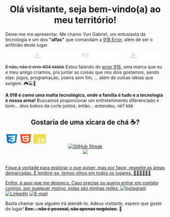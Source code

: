 <div align="center">
  <h1>Olá visitante, seja bem-vindo(a) ao meu território!</h1>
</div>

Deixe-me me apresentar. Me chamo Yuri Gabriel, um entusiasta da tecnologia e um dos **"alfas"** que comandam a [918 Error](https://www.youtube.com/channel/UCGBOSg8c_fLLpQVvrkYyAsQ), além de ser o anfitrião deste lugar.

![](https://github.com/Yurixgabriel/Yurixgabriel/blob/main/github.png)

~~E não, não é erro 404 kkkkk~~ Estou falando do [error 918](https://www.instagram.com/918.error/), uma marca que eu e meu amigo criamos, pra juntar as coisas que nós dois gostamos, sendo elas: jogos, programação, zoeira sem fim, ... além de outras ideias que surgem.  🎮💻🤣

**A 918 é como uma mafia tecnológica, onde a família é tudo e a tecnologia é nossa arma!** Buscamos proporcionar um entretenimento diferenciado e bom... dois bobos da corte juntos, então... entendeu, né? kkk

<div align="center">
  <h2>Gostaria de uma xícara de chá ☕?</h2>
</div>

<div style="display: inline_block">
  <img align="center" height="30" width="40" src="https://raw.githubusercontent.com/devicons/devicon/master/icons/css3/css3-original.svg">
  <img align="center" height="30" width="40" src="https://raw.githubusercontent.com/devicons/devicon/master/icons/html5/html5-original.svg">
  <img align="center" height="30" width="40" src="https://raw.githubusercontent.com/devicons/devicon/master/icons/javascript/javascript-plain.svg">
</div>

<div align="center">
  <a href="https://github.com/Yurixgabriel">
  <img src="https://streak-stats.demolab.com?user=Yurixgabriel&theme=modern-lilac2&hide_border=true" alt="GitHub Streak" /><br>
  <img width="30%" src="https://github-readme-stats.vercel.app/api/top-langs/?username=Yurixgabriel&layout=compact&theme=midnight-purple&hide_border=true&include_all_commits=true&count_private=true"/>
</div><br>

Fique à vontade para explorar o que quiser, mas por favor, respeite as áreas demarcadas. E lembre-se, temos olhos em todos os lugares. 🐱‍👤🐱‍👤🐱‍👤

Enfim, é aqui que me despeço. Caso precise ou queira entrar em contato comigo, por qualquer motivo, estas são minhas redes:
    [![Instagram](https://img.shields.io/badge/Instagram-000?style=for-the-badge&logo=instagram)](https://www.instagram.com/yurixgabriel/) [![LinkedIn](https://img.shields.io/badge/LinkedIn-000?style=for-the-badge&logo=linkedin&logoColor=0E76A8)](https://www.linkedin.com/in/yurixgabriel/) [![E-mail](https://img.shields.io/badge/-Email-000?style=for-the-badge&logo=microsoft-outlook&logoColor=007BFF)](mailto:yurixgabriel@gmail.com)
  
Basta chamar que alguém irá atendê-lo. Adeus visitante, espero que goste do lugar! ~~**Eee... não é pessoal, são apenas negócios.**~~ 👋
